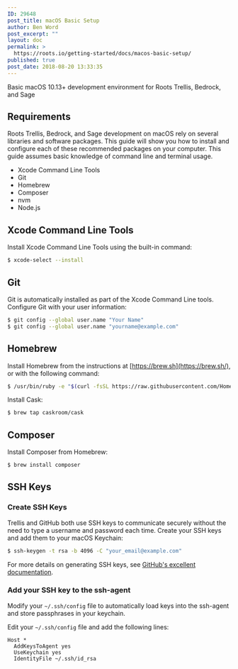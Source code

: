 ```yaml
---
ID: 29648
post_title: macOS Basic Setup
author: Ben Word
post_excerpt: ""
layout: doc
permalink: >
  https://roots.io/getting-started/docs/macos-basic-setup/
published: true
post_date: 2018-08-20 13:33:35
---
```

Basic macOS 10.13+ development environment for Roots Trellis, Bedrock, and Sage

## Requirements

Roots Trellis, Bedrock, and Sage development on macOS rely on several libraries and software packages. This guide will show you how to install and configure each of these recommended packages on your computer. This guide assumes basic knowledge of command line and terminal usage.

- Xcode Command Line Tools
- Git
- Homebrew
- Composer
- nvm
- Node.js

## Xcode Command Line Tools

Install Xcode Command Line Tools using the built-in command:

```sh
$ xcode-select --install
```

## Git

Git is automatically installed as part of the Xcode Command Line tools. Configure Git with your user information:

```sh
$ git config --global user.name "Your Name"
$ git config --global user.name "yourname@example.com"
```

## Homebrew

Install Homebrew from the instructions at [https://brew.sh](https://brew.sh/), or with the following command:

```sh
$ /usr/bin/ruby -e "$(curl -fsSL https://raw.githubusercontent.com/Homebrew/install/master/install)"
```

Install Cask:

```sh
$ brew tap caskroom/cask
```

## Composer

Install Composer from Homebrew:

```sh
$ brew install composer
```

## SSH Keys

### Create SSH Keys

Trellis and GitHub both use SSH keys to communicate securely without the need to type a username and password each time. Create your SSH keys and add them to your macOS Keychain:

```sh
$ ssh-keygen -t rsa -b 4096 -C "your_email@example.com"
```

For more details on generating SSH keys, see [GitHub's excellent documentation](https://help.github.com/articles/generating-a-new-ssh-key-and-adding-it-to-the-ssh-agent/).

### Add your SSH key to the ssh-agent

Modify your `~/.ssh/config` file to automatically load keys into the ssh-agent and store passphrases in your keychain.

Edit your `~/.ssh/config` file and add the following lines:

```
Host *
  AddKeysToAgent yes
  UseKeychain yes
  IdentityFile ~/.ssh/id_rsa
```
